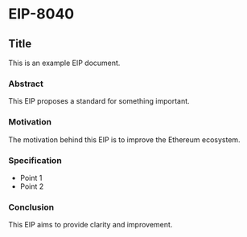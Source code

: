 # EIP-8040

## Title

This is an example EIP document.

### Abstract

This EIP proposes a standard for something important.

### Motivation

The motivation behind this EIP is to improve the Ethereum ecosystem.

### Specification

- Point 1
- Point 2

### Conclusion

This EIP aims to provide clarity and improvement.
